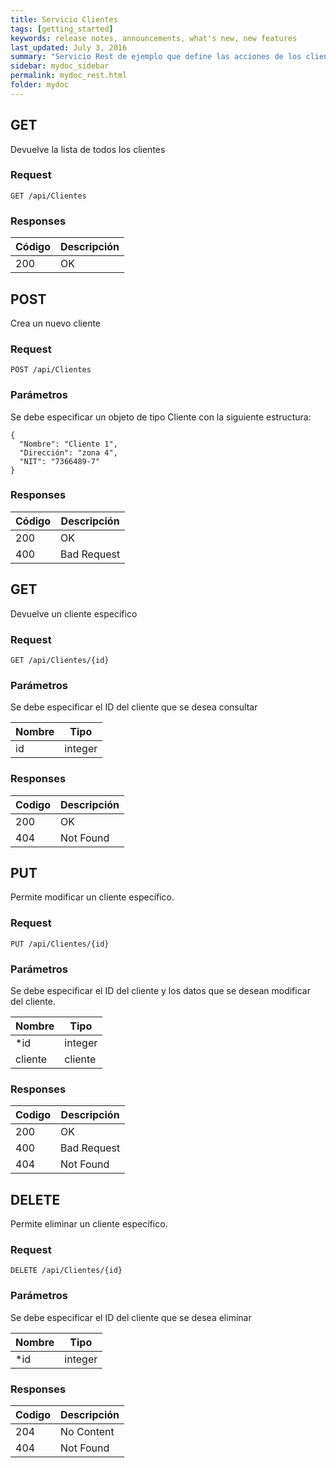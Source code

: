 ```yaml
---
title: Servicio Clientes
tags: [getting_started]
keywords: release notes, announcements, what's new, new features
last_updated: July 3, 2016
summary: "Servicio Rest de ejemplo que define las acciones de los clientes."
sidebar: mydoc_sidebar
permalink: mydoc_rest.html
folder: mydoc
---
```


## GET

Devuelve la lista de todos los clientes

### Request

```yamll
GET /api/Clientes
```

### Responses

| Código | Descripción |
| --------| ----------- |
| 200 | OK |

## POST
Crea un nuevo cliente

### Request
```yamll
POST /api/Clientes
```

### Parámetros
Se debe especificar un objeto de tipo Cliente con la siguiente estructura:
```yamll
{
  "Nombre": "Cliente 1",
  "Dirección": "zona 4",
  "NIT": "7366489-7"
}
```

### Responses

| Código | Descripción |
| --------| ----------- |
| 200 | OK |
| 400 | Bad Request |

## GET
Devuelve un cliente específico

### Request
```yamll
GET /api/Clientes/{id}
```

### Parámetros
Se debe especificar el ID del cliente que se desea consultar

| Nombre | Tipo |
|-------- | ------ |
| id | integer |

### Responses

Codigo | Descripción | 
-- | --
200| OK | 
404| Not Found |

## PUT
Permite modificar un cliente específico.

### Request
```yamll
PUT /api/Clientes/{id}
```

### Parámetros
Se debe especificar el ID del cliente y los datos que se desean modificar del cliente.

Nombre | Tipo | 
-- | --
*id| integer | 
cliente| cliente

### Responses

Codigo | Descripción | 
-- | --
200| OK | 
400| Bad Request |
404| Not Found |

## DELETE
Permite eliminar un cliente específico.

### Request
```yamll
DELETE /api/Clientes/{id}
```

### Parámetros
Se debe especificar el ID del cliente que se desea eliminar

Nombre | Tipo | 
-- | --
*id| integer | 

### Responses

Codigo | Descripción | 
-- | --
204| No Content | 
404| Not Found |
